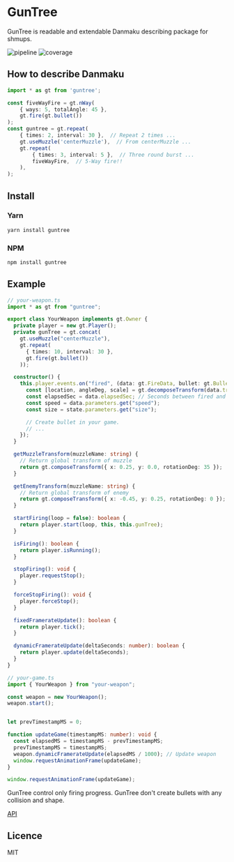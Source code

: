 # GunTree

GunTree is readable and extendable Danmaku describing package for shmups.

![pipeline](https://gitlab.com/sankaku-deltalab/guntree/badges/master/pipeline.svg)
![coverage](https://gitlab.com/sankaku-deltalab/guntree/badges/master/coverage.svg)

## How to describe Danmaku

```typescript
import * as gt from 'guntree';

const fiveWayFire = gt.nWay(
    { ways: 5, totalAngle: 45 },
    gt.fire(gt.bullet())
);
const guntree = gt.repeat(
    { times: 2, interval: 30 },  // Repeat 2 times ...
    gt.useMuzzle('centerMuzzle'),  // From centerMuzzle ...
    gt.repeat(
        { times: 3, interval: 5 },  // Three round burst ...
        fiveWayFire,  // 5-Way fire!!
    ),
);
```

## Install

### Yarn

```sh
yarn install guntree
```

### NPM

```sh
npm install guntree
```

## Example

```typescript
// your-weapon.ts
import * as gt from "guntree";

export class YourWeapon implements gt.Owner {
  private player = new gt.Player();
  private gunTree = gt.concat(
    gt.useMuzzle("centerMuzzle"),
    gt.repeat(
      { times: 10, interval: 30 },
      gt.fire(gt.bullet())
    ));

  constructor() {
    this.player.events.on("fired", (data: gt.FireData, bullet: gt.Bullet) => {
      const [location, angleDeg, scale] = gt.decomposeTransform(data.transform);
      const elapsedSec = data.elapsedSec; // Seconds between fired and finish current frame
      const speed = data.parameters.get("speed");
      const size = state.parameters.get("size");

      // Create bullet in your game.
      // ...
    });
  }

  getMuzzleTransform(muzzleName: string) {
    // Return global transform of muzzle
    return gt.composeTransform({ x: 0.25, y: 0.0, rotationDeg: 35 });
  }

  getEnemyTransform(muzzleName: string) {
    // Return global transform of enemy
    return gt.composeTransform({ x: -0.45, y: 0.25, rotationDeg: 0 });
  }

  startFiring(loop = false): boolean {
    return player.start(loop, this, this.gunTree);
  }

  isFiring(): boolean {
    return player.isRunning();
  }

  stopFiring(): void {
    player.requestStop();
  }

  forceStopFiring(): void {
    player.forceStop();
  }

  fixedFramerateUpdate(): boolean {
    return player.tick();
  }

  dynamicFramerateUpdate(deltaSeconds: number): boolean {
    return player.update(deltaSeconds);
  }
}
```

```typescript
// your-game.ts
import { YourWeapon } from "your-weapon";

const weapon = new YourWeapon();
weapon.start();


let prevTimestampMS = 0;

function updateGame(timestampMS: number): void {
  const elapsedMS = timestampMS - prevTimestampMS;
  prevTimestampMS = timestampMS;
  weapon.dynamicFramerateUpdate(elapsedMS / 1000); // Update weapon
  window.requestAnimationFrame(updateGame);
}

window.requestAnimationFrame(updateGame);
```

GunTree control only firing progress.
GunTree don't create bullets with any collision and shape.

[API](https://sankaku-deltalab.gitlab.io/guntree)


## Licence

MIT
